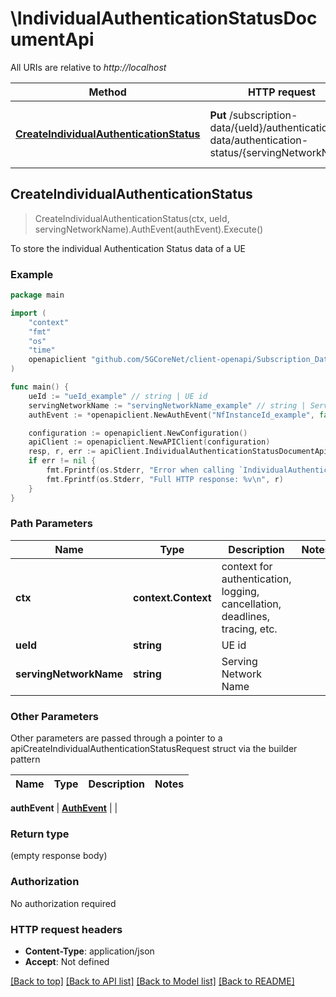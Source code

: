 # \IndividualAuthenticationStatusDocumentApi

All URIs are relative to *http://localhost*

Method | HTTP request | Description
------------- | ------------- | -------------
[**CreateIndividualAuthenticationStatus**](IndividualAuthenticationStatusDocumentApi.md#CreateIndividualAuthenticationStatus) | **Put** /subscription-data/{ueId}/authentication-data/authentication-status/{servingNetworkName} | To store the individual Authentication Status data of a UE



## CreateIndividualAuthenticationStatus

> CreateIndividualAuthenticationStatus(ctx, ueId, servingNetworkName).AuthEvent(authEvent).Execute()

To store the individual Authentication Status data of a UE

### Example

```go
package main

import (
    "context"
    "fmt"
    "os"
    "time"
    openapiclient "github.com/5GCoreNet/client-openapi/Subscription_Data"
)

func main() {
    ueId := "ueId_example" // string | UE id
    servingNetworkName := "servingNetworkName_example" // string | Serving Network Name
    authEvent := *openapiclient.NewAuthEvent("NfInstanceId_example", false, time.Now(), *openapiclient.NewAuthType(), "ServingNetworkName_example") // AuthEvent | 

    configuration := openapiclient.NewConfiguration()
    apiClient := openapiclient.NewAPIClient(configuration)
    resp, r, err := apiClient.IndividualAuthenticationStatusDocumentApi.CreateIndividualAuthenticationStatus(context.Background(), ueId, servingNetworkName).AuthEvent(authEvent).Execute()
    if err != nil {
        fmt.Fprintf(os.Stderr, "Error when calling `IndividualAuthenticationStatusDocumentApi.CreateIndividualAuthenticationStatus``: %v\n", err)
        fmt.Fprintf(os.Stderr, "Full HTTP response: %v\n", r)
    }
}
```

### Path Parameters


Name | Type | Description  | Notes
------------- | ------------- | ------------- | -------------
**ctx** | **context.Context** | context for authentication, logging, cancellation, deadlines, tracing, etc.
**ueId** | **string** | UE id | 
**servingNetworkName** | **string** | Serving Network Name | 

### Other Parameters

Other parameters are passed through a pointer to a apiCreateIndividualAuthenticationStatusRequest struct via the builder pattern


Name | Type | Description  | Notes
------------- | ------------- | ------------- | -------------


 **authEvent** | [**AuthEvent**](AuthEvent.md) |  | 

### Return type

 (empty response body)

### Authorization

No authorization required

### HTTP request headers

- **Content-Type**: application/json
- **Accept**: Not defined

[[Back to top]](#) [[Back to API list]](../README.md#documentation-for-api-endpoints)
[[Back to Model list]](../README.md#documentation-for-models)
[[Back to README]](../README.md)

